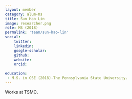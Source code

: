 ```yaml
---
layout: member
category: alum-ms
title: Sun Hao Lin
image: researcher.png
role: MS (2018)
permalink: 'team/sun-hao-lin'
social:
    twitter: 
    linkedin: 
    google-scholar: 
    github: 
    website:
    orcid: 
    
education:
 - M.S. in CSE (2018)-The Pennsylvania State University.
---
```


Works at TSMC.

